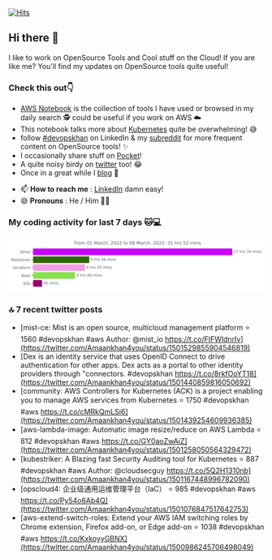 [![Hits](https://hits.seeyoufarm.com/api/count/incr/badge.svg?url=https%3A%2F%2Fgithub.com%2Fakhan4u%2Fhit-counter&count_bg=%2379C83D&title_bg=%23555555&icon=&icon_color=%23E7E7E7&title=visits&edge_flat=false)](https://hits.seeyoufarm.com)

## Hi there 👋

I like to work on OpenSource Tools and Cool stuff on the Cloud! If you are like me? You'll find my updates on OpenSource tools quite useful!

### Check this out👇

* [AWS Notebook](https://histre.com/public/notebooks/dnllyanu/aws/) is the collection of tools I have used or browsed in my daily search 🕵️ could be useful if you work on AWS ☁️
* This notebook talks more about [Kubernetes](https://histre.com/public/notebooks/6uxdvo3y/kubernetes/) quite be overwhelming! 😅
* follow [#devopskhan](https://www.linkedin.com/feed/hashtag/devopskhan/) on LinkedIn & my [subreddit](https://www.reddit.com/r/devopskhan/) for more frequent content on OpenSource tools! ✨
* I occasionally share stuff on [Pocket](https://getpocket.com/@ej6g8d1dp2829A16a9Tf5d4T6bAMp3d8791rejDe86yem3bm4e14ex4fT4dluk29)!
* A quite noisy birdy on [twitter](https://twitter.com/Amaankhan4you) too! 😂
* Once in a great while I [blog](https://linuxparrot.com/) 😬


- 📫 **How to reach me** : [LinkedIn](https://www.linkedin.com/in/amaan-khan-linux-ninja) damn easy!
- 😄 **Pronouns** : He / Him 🤷‍♂️

### My coding activity for last 7 days 🐱💻

<img src="https://github.com/akhan4u/akhan4u/blob/main/images/stat.svg" alt="Amaan's Wakatime Activity!"/>

### 🔝 7 recent twitter posts
<!-- DEVDOJO:START -->
- [mist-ce: Mist is an open source, multicloud management platform
⭐️ 1560
#devopskhan #aws
Author: @mist_io
https://t.co/FIFWldnrIv](https://twitter.com/Amaankhan4you/status/1501529855904546819)
- [Dex is an identity service that uses OpenID Connect to drive authentication for other apps. Dex acts as a portal to other identity providers through &quot;connectors. #devopskhan https://t.co/8rkfOoYT18](https://twitter.com/Amaankhan4you/status/1501440859816050692)
- [community: AWS Controllers for Kubernetes &lpar;ACK&rpar; is a project enabling you to manage AWS services from Kubernetes
⭐️ 1750
#devopskhan #aws
https://t.co/cMRkQmLSi6](https://twitter.com/Amaankhan4you/status/1501439254609936385)
- [aws-lambda-image: Automatic image resize/reduce on AWS Lambda
⭐️ 812
#devopskhan #aws
https://t.co/GY0aoZwAiZ](https://twitter.com/Amaankhan4you/status/1501258050564329472)
- [kubestriker: A Blazing fast Security Auditing tool for Kubernetes
⭐️ 887
#devopskhan #aws
Author: @cloudsecguy
https://t.co/5Q2H1310nb](https://twitter.com/Amaankhan4you/status/1501167448996782090)
- [opscloud4: 企业级通用运维管理平台（IaC）
⭐️ 985
#devopskhan #aws
https://t.co/Py54o6Ab4Q](https://twitter.com/Amaankhan4you/status/1501076847517642753)
- [aws-extend-switch-roles: Extend your AWS IAM switching roles by Chrome extension, Firefox add-on, or Edge add-on
⭐️ 1038
#devopskhan #aws
https://t.co/KxkoyyGBNX](https://twitter.com/Amaankhan4you/status/1500986245706498049)
<!-- DEVDOJO:END -->

<!-- ![Amaan's GitHub stats](https://github-readme-stats.vercel.app/api?username=akhan4u&count_private=true&show_icons=true&hide=contribs) -->
